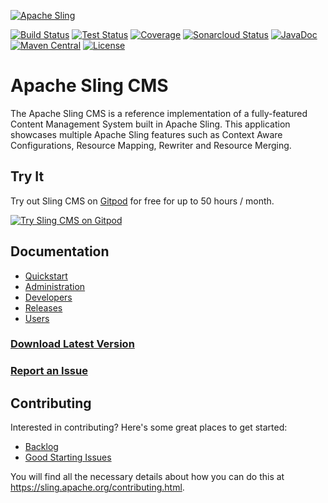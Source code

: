 [![Apache Sling](https://sling.apache.org/res/logos/sling.png)](https://sling.apache.org)

&#32;[![Build Status](https://ci-builds.apache.org/job/Sling/job/modules/job/sling-org-apache-sling-app-cms/job/master/badge/icon)](https://ci-builds.apache.org/job/Sling/job/modules/job/sling-org-apache-sling-app-cms/job/master/)&#32;[![Test Status](https://img.shields.io/jenkins/tests.svg?jobUrl=https://ci-builds.apache.org/job/Sling/job/modules/job/sling-org-apache-sling-app-cms/job/master/)](https://ci-builds.apache.org/job/Sling/job/modules/job/sling-org-apache-sling-app-cms/job/master/test/?width=800&height=600)&#32;[![Coverage](https://sonarcloud.io/api/project_badges/measure?project=apache_sling-org-apache-sling-app-cms&metric=coverage)](https://sonarcloud.io/dashboard?id=apache_sling-org-apache-sling-app-cms)&#32;[![Sonarcloud Status](https://sonarcloud.io/api/project_badges/measure?project=apache_sling-org-apache-sling-app-cms&metric=alert_status)](https://sonarcloud.io/dashboard?id=apache_sling-org-apache-sling-app-cms)&#32;[![JavaDoc](https://www.javadoc.io/badge/org.apache.sling/org.apache.sling.cms.svg)](https://www.javadoc.io/doc/org.apache.sling/org-apache-sling-app-cms)&#32;[![Maven Central](https://maven-badges.herokuapp.com/maven-central/org.apache.sling/org.apache.sling.cms/badge.svg)](https://search.maven.org/#search%7Cga%7C1%7Cg%3A%22org.apache.sling%22%20a%3A%22org.apache.sling.cms%22) [![License](https://img.shields.io/badge/License-Apache%202.0-blue.svg)](https://www.apache.org/licenses/LICENSE-2.0)

# Apache Sling CMS

The Apache Sling CMS is a reference implementation of a fully-featured Content Management System built in Apache Sling. This application showcases multiple Apache Sling features such as Context Aware Configurations, Resource Mapping, Rewriter and Resource Merging.

## Try It

Try out Sling CMS on [Gitpod](https://www.gitpod.io/) for free for up to 50 hours / month.

[![Try Sling CMS on Gitpod](https://img.shields.io/badge/Gitpod-Try%20Sling%20CMS%20Online-blue?logo=gitpod)](https://gitpod.io/#https://github.com/apache/sling-org-apache-sling-app-cms) 

## Documentation

 * [Quickstart](docs/quickstart.md)
 * [Administration](docs/administration.md)
 * [Developers](docs/developers.md)
 * [Releases](docs/releases.md)
 * [Users](docs/users.md)

### [Download Latest Version](https://search.maven.org/remotecontent?filepath=org/apache/sling/org.apache.sling.cms.feature/1.0.4/org.apache.sling.cms.feature-1.0.4.jar)
### [Report an Issue](https://issues.apache.org/jira)

## Contributing

Interested in contributing? Here's some great places to get started:

 - [Backlog](https://issues.apache.org/jira/issues/?jql=project%20%3D%20SLING%20AND%20status%20%3D%20Open%20AND%20component%20in%20(%22App%20CMS%22%2C%20%22App%20CMS%20Reference%22))
 - [Good Starting Issues](https://issues.apache.org/jira/issues/?jql=project%20%3D%20SLING%20AND%20status%20%3D%20Open%20AND%20component%20in%20(%22App%20CMS%22%2C%20%22App%20CMS%20Reference%22)%20AND%20labels%20%3D%20newbie)

You will find all the necessary details about how you can do this at https://sling.apache.org/contributing.html.
